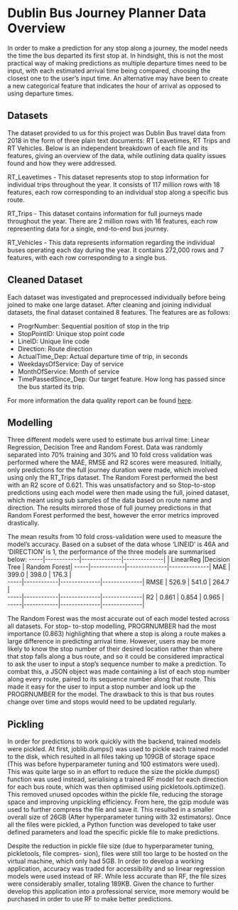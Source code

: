 # Dublin Bus Journey Planner Data Overview

In order to make a prediction for any stop along a journey, the model needs the time the bus departed its first stop at. In hindsight, this is not the most practical way of making predictions as multiple departure times need to be input, with each estimated arrival time being compared, choosing the closest one to the user’s input time. An alternative may have been to create a new categorical feature that indicates the hour of arrival as opposed to using departure times.

## Datasets 

The dataset provided to us for this project was Dublin Bus travel data from 2018 in the form of three plain text documents: RT Leavetimes, RT Trips and RT Vehicles. Below is an independent breakdown of each file and its features, giving an overview of the data, while outlining data quality issues found and how they were addressed.

RT_Leavetimes - This dataset represents stop to stop information for individual trips throughout the year. It consists of 117 million rows with 18 features, each row corresponding to an individual stop along a specific bus route. 
 
RT_Trips - This dataset contains information for full journeys made throughout the year. There are 2 million rows with 16 features, each row representing data for a single, end-to-end bus journey.

RT_Vehicles - This data represents information regarding the individual buses operating each day during the year. It contains 272,000 rows and 7 features, with each row corresponding to a single bus.

## Cleaned Dataset

Each dataset was investigated and preprocessed individually before being joined to make one large dataset. After cleaning and joining individual datasets, the final dataset contained 8 features. The features are as follows:
- ProgrNumber: Sequential position of stop in the trip
- StopPointID: Unique stop point code
- LineID: Unique line code
- Direction: Route direction
- ActualTime_Dep: Actual departure time of trip, in seconds
- WeekdaysOfService: Day of service
- MonthOfService: Month of service
- TimePassedSince_Dep: Our target feature. How long has passed since the bus started its trip.

For more information the data quality report can be found [here](Data_Quality_Report.pdf).

## Modelling

Three different models were used to estimate bus arrival time: Linear Regression, Decision Tree and Random Forest. Data was randomly separated into 70% training and 30% and 10 fold cross validation was performed where the MAE, RMSE and R2 scores were measured. Initially, only predictions for the full journey duration were made, which involved using only the RT_Trips dataset. The Random Forest performed the best with an R2 score of 0.621. This was unsatisfactory and so Stop-to-stop predictions using each model were then made using the full, joined dataset, which meant using sub samples of the data based on route name and direction. The results mirrored those of full journey predictions in that Random Forest performed the best, however the error metrics improved drastically. 

The mean results from 10 fold cross-validation were used to measure the model’s accuracy. Based on a subset of the data whose ‘LINEID’ is 46A and ‘DIRECTION’ is 1, the performance of the three models are summarised below:
-----|------------|--------------|--------------|
     | LinearReg  |Decision Tree | Random Forest|
-----|------------|--------------|--------------|
MAE  |  399.0     | 398.0        |  176.3       |              
-----|------------|--------------|--------------|
RMSE |  526.9     | 541.0        |  264.7       |              
-----|------------|--------------|--------------|
R2   |  0.861     | 0.854        |  0.965       |              
-----|------------|--------------|--------------|

The Random Forest was the most accurate out of each model tested across all datasets. For stop- to-stop modelling, PROGRNUMBER had the most importance (0.863) highlighting that where a stop is along a route makes a large difference in predicting arrival time. However, users may be more likely to know the stop number of their desired location rather than where that stop falls along a bus route, and so it could be considered impractical to ask the user to input a stop’s sequence number to make a prediction. To combat this, a JSON object was made containing a list of each stop number along every route, paired to its sequence number along that route. This made it easy for the user to input a stop number and look up the PROGRNUMBER for the model. The drawback to this is that bus routes change over time and stops would need to be updated regularly.

## Pickling

In order for predictions to work quickly with the backend, trained models were pickled. At first, joblib.dumps() was used to pickle each trained model to the disk, which resulted in all files taking up 109GB of storage space (This was before hyperparameter tuning and 100 estimators were used). This was quite large so in an effort to reduce the size the pickle.dumps() function was used instead, serialising a trained RF model for each direction for each bus route, which was then optimised using pickletools.optimize(). This removed unused opcodes within the pickle file, reducing the storage space and improving unpickling efficiency. From here, the gzip module was used to further compress the file and save it. This resulted in a smaller overall size of 26GB (After hyperparameter tuning with 32 estimators). Once all the files were pickled, a Python function was developed to take user defined parameters and load the specific pickle file to make predictions.

Despite the reduction in pickle file size (due to hyperparameter tuning, pickletools, file compres- sion), files were still too large to be hosted on the virtual machine, which only had 5GB. In order to develop a working application, accuracy was traded for accessibility and so linear regression models were used instead of RF. While less accurate than RF, the file sizes were considerably smaller, totaling 189KB. Given the chance to further develop this application into a professional service, more memory would be purchased in order to use RF to make better predictions.